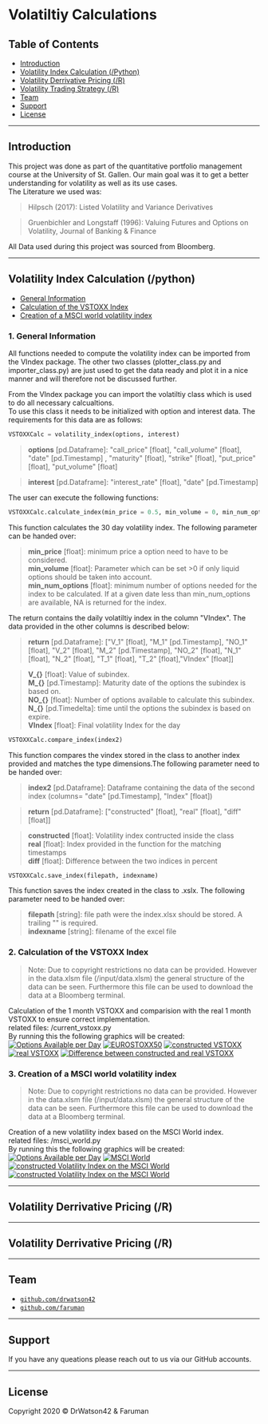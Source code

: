 # Volatiltiy Calculations

## Table of Contents

- [Introduction](#Introduction)
- [Volatility Index Calculation (/Python)](#volatilityindex)
- [Volatility Derrivative Pricing (/R)](#volatilityderrivatives)
- [Volatility Trading Strategy (/R)](#volatilitytrading)
- [Team](#team)
- [Support](#support)
- [License](#license)


---

## Introduction
This project was done as part of the quantitative portfolio management course at the University of St. Gallen. Our main goal was it to get a better understanding for volatility as well as its use cases.<br>
The Literature we used was:<br>
>Hilpsch (2017): Listed Volatility and Variance Derivatives

>Gruenbichler and Longstaff (1996): Valuing Futures and Options on Volatility, Journal of Banking & Finance

All Data used during this project was sourced from Bloomberg.

---

## <a name="volatilityindex"></a> Volatility Index Calculation (/python)

- [General Information](#pythongeneral)
- [Calculation of the VSTOXX Index](#pythonvstoxx)
- [Creation of a MSCI world volatility index](#pythonmsci)

### <a name="pythongeneral"></a> 1. General Information
All functions needed to compute the volatility index can be imported from the VIndex package. The other two classes (plotter_class.py and importer_class.py) are just used to get the data ready and plot it in a nice manner and will therefore not be discussed further.<br>

From the VIndex package you can import the volatiltiy class which is used to do all necessary calcualtions. <br>
To use this class it needs to be initialized with option and interest data. The requirements for this data are as follows:<br>

```python
VSTOXXCalc = volatility_index(options, interest)
```
><b>options</b> [pd.Dataframe]: "call_price" [float], "call_volume" [float], "date" [pd.Timestamp] , "maturity" [float], "strike" [float], "put_price" [float], "put_volume" [float]<br>

><b>interest</b> [pd.Dataframe]: "interest_rate" [float], "date" [pd.Timestamp]<br>

The user can execute the following functions:

```python
VSTOXXCalc.calculate_index(min_price = 0.5, min_volume = 0, min_num_options = 6, return_data = False)
```
This function calculates the 30 day volatility index. The following parameter can be handed over:<br>
><b>min_price</b> [float]: minimum price a option need to have to be considered.<br>
><b>min_volume</b> [float]: Parameter which can be set >0 if only liquid options should be taken into account.<br>
><b>min_num_options</b> [float]: minimum number of options needed for the index to be calculated. If at a given date less than min_num_options are available, NA is returned for the index.<br>

The return contains the daily volatiltiy index in the column "VIndex". The data provided in the other columns is described below:<br>
><b>return</b> [pd.Dataframe]: ["V_1" [float], "M_1" [pd.Timestamp], "NO_1" [float], "V_2" [float], "M_2" [pd.Timestamp], "NO_2" [float], "N_1" [float], "N_2" [float], "T_1" [float], "T_2" [float],"VIndex" [float]]<br>

><b>V_{}</b> [float]: Value of subindex.<br>
><b>M_{}</b> [pd.Timestamp]: Maturity date of the options the subindex is based on.<br>
><b>NO_{}</b> [float]: Number of options available to calculate this subindex.<br>
><b>N_{}</b> [pd.Timedelta]: time until the options the subindex is based on expire.<br>
><b>VIndex</b> [float]: Final volatility Index for the day<br>

```python
VSTOXXCalc.compare_index(index2)
```
This function compares the vindex stored in the class to another index provided and matches the type dimensions.The following parameter need to be handed over:<br>
><b>index2</b> [pd.Dataframe]: Dataframe containing the data of the second index (columns= "date" [pd.Timestamp], "Index" [float])<br>

><b>return</b> [pd.Dataframe]: ["constructed" [float], "real" [float], "diff" [float]]

><b>constructed</b> [float]:  Volatility index contructed inside the class<br>
><b>real</b> [float]: Index provided in the function for the matching timestamps<br>
><b>diff</b> [float]: Difference between the two indices in percent<br>

```python
VSTOXXCalc.save_index(filepath, indexname)
```
This function saves the index created in the class to .xslx. The following parameter need to be handed over:<br>
><b>filepath</b> [string]: file path were the index.xlsx should be stored. A trailing "\" is required.<br>
><b>indexname</b> [string]: filename of the excel file<br>

### <a name="pythonvstoxx"></a> 2. Calculation of the VSTOXX Index
> Note: Due to copyright restrictions no data can be provided. However in the data.xlsm file (/input/data.xlsm) the general structure of the data can be seen. Furthermore this file can be used to download the data at a Bloomberg terminal.

Calculation of the 1 month VSTOXX and comparision with the real 1 month VSTOXX to ensure correct implementation.<br>
related files: /current_vstoxx.py<br>
By running this the following graphics will be created:
[![Options Available per Day](/python/output/VSTOXX_avail_options.png)]()
[![EUROSTOXX50](/python/output/EUROSTOXX50_lastmonths.png)]()
[![constructed VSTOXX](/python/output/const_VSTOXX.png)]()
[![real VSTOXX](/python/output/real_VSTOXX.png)]()
[![Difference between constructed and real VSTOXX](/python/output/VSTOXX_difference_real_const.png)]()

### <a name="pythonmsci"></a> 3. Creation of a MSCI world volatility index
> Note: Due to copyright restrictions no data can be provided. However in the data.xlsm file (/input/data.xlsm) the general structure of the data can be seen. Furthermore this file can be used to download the data at a Bloomberg terminal.

Creation of a new volatility index based on the MSCI World index.<br>
related files: /msci_world.py<br>
By running this the following graphics will be created:
[![Options Available per Day](/python/output/VMSCI_avail_options.png)]()
[![MSCI World](/python/output/MSCIWorld_lastmonths.png)]()
[![constructed Volatility Index on the MSCI World](/python/output/const_VMSCI5.png)]()
[![constructed Volatility Index on the MSCI World](/python/output/const_VMSCI2.png)]()

---

## <a name="volatilityderrivatives"></a> Volatility Derrivative Pricing (/R)



---

## <a name="volatilitytrading"></a> Volatility Derrivative Pricing (/R)



---

## Team
- <a href="http://github.com/drwatson42" target="_blank">`github.com/drwatson42`</a>
- <a href="http://github.com/faruman" target="_blank">`github.com/faruman`</a>

---

## Support

If you have any queations please reach out to us via our GitHub accounts.

---

## License
Copyright 2020 © DrWatson42 & Faruman</a>
